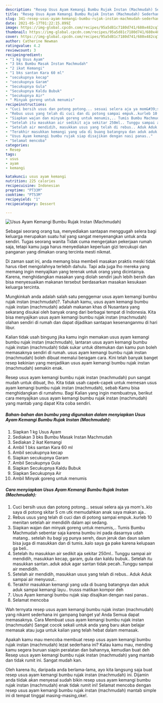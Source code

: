 ```yaml
---
description: "Resep Usus Ayam Kemangi Bumbu Rujak Instan (Machmudah) Sederhana dan Mudah Dibuat"
title: "Resep Usus Ayam Kemangi Bumbu Rujak Instan (Machmudah) Sederhana dan Mudah Dibuat"
slug: 341-resep-usus-ayam-kemangi-bumbu-rujak-instan-machmudah-sederhana-dan-mudah-dibuat
date: 2021-05-17T01:22:15.899Z
image: https://img-global.cpcdn.com/recipes/95a5d81c7180d741/680x482cq70/usus-ayam-kemangi-bumbu-rujak-instan-machmudah-foto-resep-utama.jpg
thumbnail: https://img-global.cpcdn.com/recipes/95a5d81c7180d741/680x482cq70/usus-ayam-kemangi-bumbu-rujak-instan-machmudah-foto-resep-utama.jpg
cover: https://img-global.cpcdn.com/recipes/95a5d81c7180d741/680x482cq70/usus-ayam-kemangi-bumbu-rujak-instan-machmudah-foto-resep-utama.jpg
author: Catherine Newman
ratingvalue: 4.2
reviewcount: 3
recipeingredient:
- "1 kg Usus Ayam"
- "3 bks Bumbu Masak Instan Machmudah"
- "2 ikat Kemangi"
- "1 bks santan Kara 60 ml"
- "secukupnya kecap"
- "secukupnya Garam"
- "Secukupnya Gula"
- "Secukupnya Kaldu Bubuk"
- "Secukupnya Air"
- " Minyak goreng untuk menumis"
recipeinstructions:
- "Cuci bersih usus dan potong potong... sesuai selera aja ya mom&#39;s..klo saya di potong skitar 5 cm utk memudahkan anak saya makan aja.."
- "Rebus usus yang telah di cuci dan di potong sampai empuk..kurleb 10 menitan setelah air mendidih dalam api sedang."
- "Siapkan wajan dan minyak goreng untuk menumis,.. Tumis Bumbu Machmudah sebentar saja karena bumbu ini pada dasarnya udah matang.. setelah itu bagi yg punya sereh, daun jeruk dan daun salam bisa juga di masukkan dan di tumis..kalo saya ga pake karena kelupaan ga beli.."
- "Setelah itu masukkan air sedikit aja sekitar 250ml.. Tunggu sampai air mendidih, masukkan kecap, garam, gula dan kaldu bubuk.. Setelah itu masukkan santan..aduk aduk agar santan tidak pecah..Tunggu sampai air mendidih."
- "Setelah air mendidih, masukkan usus yang telah di rebus.. Aduk Aduk sampai air menyusut.."
- "Terakhir masukkan kemangi yang uda di buang batangnya dan aduk aduk sampai kemangi layu.. trusss matikan kompor deh"
- "Usus Ayam kemangi bumbu rujak siap disajikan dengan nasi panas.."
- "Selamat mencoba"
categories:
- Resep
tags:
- usus
- ayam
- kemangi

katakunci: usus ayam kemangi 
nutrition: 225 calories
recipecuisine: Indonesian
preptime: "PT33M"
cooktime: "PT53M"
recipeyield: "1"
recipecategory: Dessert

---
```



![Usus Ayam Kemangi Bumbu Rujak Instan (Machmudah)](https://img-global.cpcdn.com/recipes/95a5d81c7180d741/680x482cq70/usus-ayam-kemangi-bumbu-rujak-instan-machmudah-foto-resep-utama.jpg)

Sebagai seorang orang tua, menyediakan santapan menggugah selera bagi keluarga merupakan suatu hal yang sangat menyenangkan untuk anda sendiri. Tugas seorang  wanita Tidak cuma mengerjakan pekerjaan rumah saja, tetapi kamu juga harus menyediakan keperluan gizi tercukupi dan panganan yang dimakan orang tercinta mesti nikmat.

Di zaman  saat ini, anda memang bisa membeli masakan praktis meski tidak harus ribet mengolahnya terlebih dahulu. Tapi ada juga lho mereka yang memang ingin menyajikan yang terenak untuk orang yang dicintainya. Karena, menghidangkan masakan yang diolah sendiri jauh lebih bersih dan bisa menyesuaikan makanan tersebut berdasarkan masakan kesukaan keluarga tercinta. 



Mungkinkah anda adalah salah satu penggemar usus ayam kemangi bumbu rujak instan (machmudah)?. Tahukah kamu, usus ayam kemangi bumbu rujak instan (machmudah) adalah makanan khas di Nusantara yang sekarang disukai oleh banyak orang dari berbagai tempat di Indonesia. Kita bisa menyajikan usus ayam kemangi bumbu rujak instan (machmudah) olahan sendiri di rumah dan dapat dijadikan santapan kesenanganmu di hari libur.

Kalian tidak usah bingung jika kamu ingin memakan usus ayam kemangi bumbu rujak instan (machmudah), lantaran usus ayam kemangi bumbu rujak instan (machmudah) tidak sukar untuk ditemukan dan kamu pun boleh memasaknya sendiri di rumah. usus ayam kemangi bumbu rujak instan (machmudah) boleh dibuat memalui beragam cara. Kini telah banyak banget resep kekinian yang menjadikan usus ayam kemangi bumbu rujak instan (machmudah) semakin enak.

Resep usus ayam kemangi bumbu rujak instan (machmudah) pun sangat mudah untuk dibuat, lho. Kita tidak usah capek-capek untuk memesan usus ayam kemangi bumbu rujak instan (machmudah), sebab Kamu bisa menghidangkan di rumahmu. Bagi Kalian yang ingin membuatnya, berikut cara menyajikan usus ayam kemangi bumbu rujak instan (machmudah) yang mantab yang dapat Kita coba sendiri.

<!--inarticleads1-->

##### Bahan-bahan dan bumbu yang digunakan dalam menyiapkan Usus Ayam Kemangi Bumbu Rujak Instan (Machmudah):

1. Siapkan 1 kg Usus Ayam
1. Sediakan 3 bks Bumbu Masak Instan Machmudah
1. Sediakan 2 ikat Kemangi
1. Ambil 1 bks santan Kara 60 ml
1. Ambil secukupnya kecap
1. Siapkan secukupnya Garam
1. Ambil Secukupnya Gula
1. Siapkan Secukupnya Kaldu Bubuk
1. Siapkan Secukupnya Air
1. Ambil  Minyak goreng untuk menumis




<!--inarticleads2-->

##### Cara menyiapkan Usus Ayam Kemangi Bumbu Rujak Instan (Machmudah):

1. Cuci bersih usus dan potong potong... sesuai selera aja ya mom&#39;s..klo saya di potong skitar 5 cm utk memudahkan anak saya makan aja..
1. Rebus usus yang telah di cuci dan di potong sampai empuk..kurleb 10 menitan setelah air mendidih dalam api sedang.
1. Siapkan wajan dan minyak goreng untuk menumis,.. Tumis Bumbu Machmudah sebentar saja karena bumbu ini pada dasarnya udah matang.. setelah itu bagi yg punya sereh, daun jeruk dan daun salam bisa juga di masukkan dan di tumis..kalo saya ga pake karena kelupaan ga beli..
1. Setelah itu masukkan air sedikit aja sekitar 250ml.. Tunggu sampai air mendidih, masukkan kecap, garam, gula dan kaldu bubuk.. Setelah itu masukkan santan..aduk aduk agar santan tidak pecah..Tunggu sampai air mendidih.
1. Setelah air mendidih, masukkan usus yang telah di rebus.. Aduk Aduk sampai air menyusut..
1. Terakhir masukkan kemangi yang uda di buang batangnya dan aduk aduk sampai kemangi layu.. trusss matikan kompor deh
1. Usus Ayam kemangi bumbu rujak siap disajikan dengan nasi panas..
1. Selamat mencoba




Wah ternyata resep usus ayam kemangi bumbu rujak instan (machmudah) yang nikamt sederhana ini gampang banget ya! Anda Semua dapat memasaknya. Cara Membuat usus ayam kemangi bumbu rujak instan (machmudah) Sangat cocok sekali untuk anda yang baru akan belajar memasak atau juga untuk kalian yang telah hebat dalam memasak.

Apakah kamu mau mencoba membuat resep usus ayam kemangi bumbu rujak instan (machmudah) lezat sederhana ini? Kalau kamu mau, mending kamu segera buruan siapin peralatan dan bahannya, kemudian buat deh Resep usus ayam kemangi bumbu rujak instan (machmudah) yang mantab dan tidak rumit ini. Sangat mudah kan. 

Oleh karena itu, daripada anda berlama-lama, ayo kita langsung saja buat resep usus ayam kemangi bumbu rujak instan (machmudah) ini. Dijamin anda tiidak akan menyesal sudah bikin resep usus ayam kemangi bumbu rujak instan (machmudah) enak tidak rumit ini! Selamat mencoba dengan resep usus ayam kemangi bumbu rujak instan (machmudah) mantab simple ini di tempat tinggal masing-masing,oke!.

